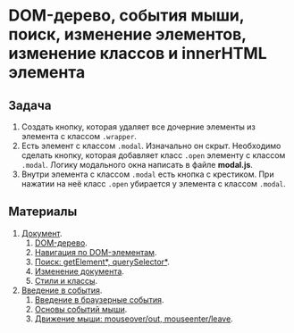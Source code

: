 # DOM-дерево, события мыши, поиск, изменение элементов, изменение классов и innerHTML элемента 

## Задача

1) Создать кнопку, которая удаляет все дочерние элементы из элемента с классом `.wrapper`.
2) Есть элемент с классом `.modal`. Изначально он скрыт. Необходимо сделать кнопку, которая добавляет класс `.open` элементу с классом `.modal`. Логику модального окна написать в файле **modal.js**.
3) Внутри элемента с классом `.modal` есть кнопка с крестиком. При нажатии на неё класс `.open` убирается у элемента с классом `.modal`.

## Материалы

1) [Документ](https://learn.javascript.ru/document).
    1) [DOM-дерево](https://learn.javascript.ru/dom-nodes).
    2) [Навигация по DOM-элементам](https://learn.javascript.ru/dom-navigation).
    3) [Поиск: getElement*, querySelector*](https://learn.javascript.ru/searching-elements-dom).
    4) [Изменение документа](https://learn.javascript.ru/modifying-document).
    5) [Стили и классы](https://learn.javascript.ru/styles-and-classes).
2) [Введение в события](https://learn.javascript.ru/events).
    1) [Введение в браузерные события](https://learn.javascript.ru/introduction-browser-events).
    2) [Основы событий мыши](https://learn.javascript.ru/mouse-events-basics).
    3) [Движение мыши: mouseover/out, mouseenter/leave](https://learn.javascript.ru/mousemove-mouseover-mouseout-mouseenter-mouseleave).